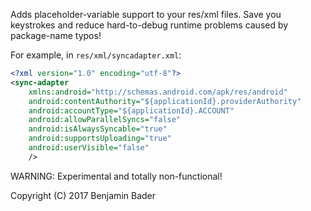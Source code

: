 Adds placeholder-variable support to your res/xml files.  Save you keystrokes and reduce hard-to-debug runtime problems caused by package-name typos!

For example, in `res/xml/syncadapter.xml`:
```xml
<?xml version="1.0" encoding="utf-8"?>
<sync-adapter
    xmlns:android="http://schemas.android.com/apk/res/android"
    android:contentAuthority="${applicationId}.providerAuthority"
    android:accountType="${applicationId}.ACCOUNT"
    android:allowParallelSyncs="false"
    android:isAlwaysSyncable="true"
    android:supportsUploading="true"
    android:userVisible="false"
    />
```

WARNING: Experimental and totally non-functional!

Copyright (C) 2017 Benjamin Bader
